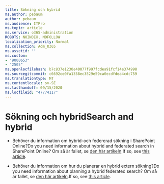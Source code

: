 ```yaml
---
title: Sökning och hybrid
ms.author: pebaum
author: pebaum
ms.audience: ITPro
ms.topic: article
ms.service: o365-administration
ROBOTS: NOINDEX, NOFOLLOW
localization_priority: Normal
ms.collection: Adm_O365
ms.assetid: ''
ms.custom:
- "9000653"
- "2505"
ms.openlocfilehash: b7c837e1230e40077f997fcdea91fcf14e374998
ms.sourcegitcommit: c6692ce0fa1358ec3529e59ca0ecdfdea4cdc759
ms.translationtype: MT
ms.contentlocale: sv-SE
ms.lasthandoff: 09/15/2020
ms.locfileid: "47774117"
---
```

# <a name="search-and-hybrid"></a><span data-ttu-id="149f8-102">Sökning och hybrid</span><span class="sxs-lookup"><span data-stu-id="149f8-102">Search and hybrid</span></span>

- <span data-ttu-id="149f8-103">Behöver du information om hybrid-och federerad sökning i SharePoint Online?</span><span class="sxs-lookup"><span data-stu-id="149f8-103">Do you need information about hybrid and federated search in SharePoint Online?</span></span> <span data-ttu-id="149f8-104">Om så är fallet, se [den här artikeln](https://docs.microsoft.com/sharepoint/hybrid/hybrid-search-in-sharepoint).</span><span class="sxs-lookup"><span data-stu-id="149f8-104">If so, see [this article](https://docs.microsoft.com/sharepoint/hybrid/hybrid-search-in-sharepoint).</span></span>

- <span data-ttu-id="149f8-105">Behöver du information om hur du planerar en hybrid extern sökning?</span><span class="sxs-lookup"><span data-stu-id="149f8-105">Do you need information about planning a hybrid federated search?</span></span>  <span data-ttu-id="149f8-106">Om så är fallet, se [den här artikeln](https://docs.microsoft.com/sharepoint/hybrid/plan-hybrid-federated-search).</span><span class="sxs-lookup"><span data-stu-id="149f8-106">If so, see [this article](https://docs.microsoft.com/sharepoint/hybrid/plan-hybrid-federated-search).</span></span>




